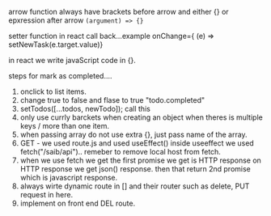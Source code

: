 arrow function always have brackets before arrow and either {} or epxression after arrow
`(argument) => {}`

setter function in react call back...example
onChange={ (e) => setNewTask(e.target.value)}

in react we write javaScript code in {}.


steps for mark as completed....
1. onclick to list items.
2. change true to false and  flase to true "todo.completed"
3. setTodos([...todos, newTodo]); call this
4. only use currly barckets when creating an object when theres is multiple keys / more than one item.
5. when passing array do not use extra {}, just pass name of the array.
6. GET - we used route.js and used useEffect() inside useeffect we used fetch("/saib/api").. remeber to remove local host from fetch. 
7. when we use fetch we get the first promise we get is HTTP response on HTTP response we get json() response. then that return 2nd promise which is javascript response. 
8. always wirte dynamic route in [] and their router such as delete, PUT request in here.
9. implement on front end DEL route.
